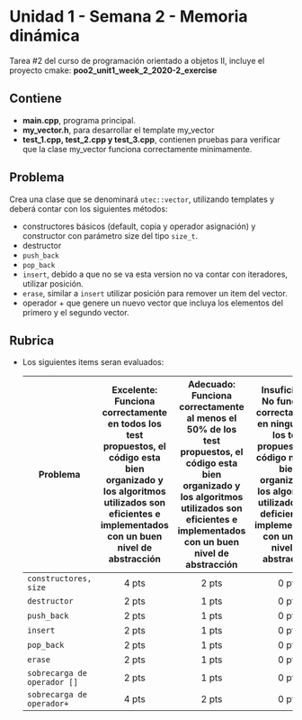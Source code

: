 # Unidad 1 - Semana 2 - Memoria dinámica
Tarea #2 del curso de programación orientado a objetos II, incluye el proyecto cmake: **poo2_unit1_week_2_2020-2_exercise**

## Contiene
- **main.cpp**, programa principal.  
- **my_vector.h**, para desarrollar el template my_vector   
- **test_1.cpp, test_2.cpp y test_3.cpp**, contienen pruebas para verificar que la clase my_vector funciona correctamente minimamente.  

## Problema 
Crea una clase que se denominará `utec::vector`, utilizando templates y deberá contar con los siguientes métodos:
- constructores básicos (default, copia y operador asignación) y constructor con parámetro size del tipo `size_t`.
- destructor
- `push_back`
- `pop_back`
- `insert`, debido a que no se va esta version no va contar con iteradores, utilizar posición.
- `erase`, similar a `insert` utilizar posición para remover un item del vector.
- operador + que genere un nuevo vector que incluya los elementos del primero y el segundo vector.
## Rubrica  
- Los siguientes items seran evaluados:  

    |Problema|Excelente: Funciona correctamente en todos los test propuestos, el código esta bien organizado y los algoritmos utilizados son eficientes e implementados con un buen nivel de abstracción|Adecuado: Funciona correctamente al menos el 50% de los test propuestos, el código esta bien organizado y los algoritmos utilizados son eficientes e implementados con un buen nivel de abstracción|Insuficiente: No funciona correctamente en ninguno de los test propuestos, el código no esta bien organizado y los algoritmos utilizados son deficientes e implementados con un bajo nivel de abstracción|
    |--|:--:|:--:|:--:|
    |`constructores, size` |4 pts |2 pts |0 pts|
    |`destructor` |2 pts |1 pts |0 pts|
    |`push_back` |2 pts |1 pts |0 pts|
    |`insert` |2 pts |1 pts |0 pts|
    |`pop_back` |2 pts |1 pts |0 pts|
    |`erase` |2 pts |1 pts |0 pts|
    |`sobrecarga de operador []` |2 pts |1 pts |0 pts|
    |`sobrecarga de operador+` |4 pts |2 pts |0 pts |
    
